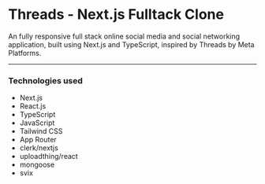 # Threads - Next.js Fulltack Clone

An fully responsive full stack online social media and social networking application, built using Next.js and TypeScript, inspired by Threads by Meta Platforms.

---

### Technologies used

- Next.js
- React.js
- TypeScript
- JavaScript
- Tailwind CSS
- App Router
- clerk/nextjs
- uploadthing/react
- mongoose
- svix
